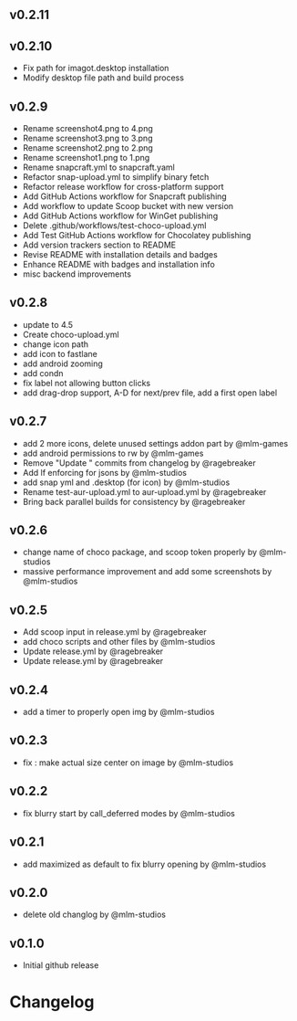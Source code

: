 ## v0.2.11




## v0.2.10

- Fix path for imagot.desktop installation
- Modify desktop file path and build process


## v0.2.9

- Rename screenshot4.png to 4.png
- Rename screenshot3.png to 3.png
- Rename screenshot2.png to 2.png
- Rename screenshot1.png to 1.png
- Rename snapcraft.yml to snapcraft.yaml
- Refactor snap-upload.yml to simplify binary fetch
- Refactor release workflow for cross-platform support
- Add GitHub Actions workflow for Snapcraft publishing
- Add workflow to update Scoop bucket with new version
- Add GitHub Actions workflow for WinGet publishing
- Delete .github/workflows/test-choco-upload.yml
- Add Test GitHub Actions workflow for Chocolatey publishing
- Add version trackers section to README
- Revise README with installation details and badges
- Enhance README with badges and installation info
- misc backend improvements


## v0.2.8

- update to 4.5
- Create choco-upload.yml
- change icon path
- add icon to fastlane
- add android zooming
- add condn
- fix label not allowing button clicks
- add drag-drop support, A-D for next/prev file, add a first open label


## v0.2.7

- add 2 more icons, delete unused settings addon part by @mlm-games
- add android permissions to rw by @mlm-games
- Remove "Update " commits from changelog by @ragebreaker
- Add lf enforcing for jsons by @mlm-studios
- add snap yml and .desktop (for icon) by @mlm-studios
- Rename test-aur-upload.yml to aur-upload.yml by @ragebreaker
- Bring back parallel builds for consistency by @ragebreaker


## v0.2.6

- change name of choco package, and scoop token properly by @mlm-studios
- massive performance improvement and add some screenshots by @mlm-studios


## v0.2.5

- Add scoop input in release.yml by @ragebreaker
- add choco scripts and other files by @mlm-studios
- Update release.yml by @ragebreaker
- Update release.yml by @ragebreaker


## v0.2.4

- add a timer to properly open img by @mlm-studios


## v0.2.3

- fix : make actual size center on image by @mlm-studios


## v0.2.2

- fix blurry start by call_deferred modes by @mlm-studios


## v0.2.1

- add maximized as default to fix blurry opening by @mlm-studios


## v0.2.0

- delete old changlog by @mlm-studios


## v0.1.0

- Initial github release
 
# Changelog